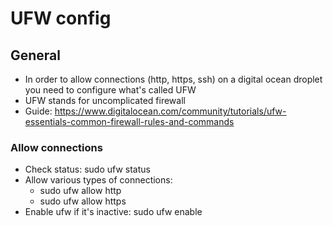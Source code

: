 # UFW config

## General
- In order to allow connections (http, https, ssh) on a digital ocean droplet you need to configure what's called UFW
- UFW stands for uncomplicated firewall
- Guide: https://www.digitalocean.com/community/tutorials/ufw-essentials-common-firewall-rules-and-commands

### Allow connections
- Check status: sudo ufw status
- Allow various types of connections:
  - sudo ufw allow http
  - sudo ufw allow https
- Enable ufw if it's inactive: sudo ufw enable